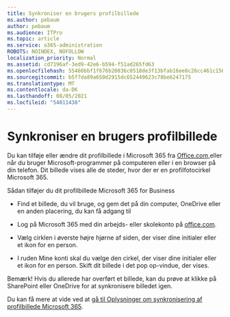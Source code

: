 ```yaml
---
title: Synkroniser en brugers profilbillede
ms.author: pebaum
author: pebaum
ms.audience: ITPro
ms.topic: article
ms.service: o365-administration
ROBOTS: NOINDEX, NOFOLLOW
localization_priority: Normal
ms.assetid: cd7196af-3ed9-42e6-b594-f51ad265fd63
ms.openlocfilehash: 55460bbf1f676b20836c0518de3f13bfab16ee8c26cc461c1569ae4f750080ae
ms.sourcegitcommit: b5f7da89a650d2915dc652449623c78be6247175
ms.translationtype: MT
ms.contentlocale: da-DK
ms.lasthandoff: 08/05/2021
ms.locfileid: "54011438"
---
```

# <a name="sync-a-users-profile-picture"></a>Synkroniser en brugers profilbillede

Du kan tilføje eller ændre dit profilbillede i Microsoft 365 fra [Office.com,](https://www.office.com)eller når du bruger Microsoft-programmer på computeren eller i en browser på din telefon. Dit billede vises alle de steder, hvor der er en profilfotocirkel Microsoft 365.

Sådan tilføjer du dit profilbillede Microsoft 365 for Business

- Find et billede, du vil bruge, og gem det på din computer, OneDrive eller en anden placering, du kan få adgang til

- Log på Microsoft 365 med din arbejds- eller skolekonto på [office.com](https://www.office.com).

- Vælg cirklen i øverste højre hjørne af siden, der viser dine initialer eller et ikon for en person.

- I ruden Mine konti skal du vælge den cirkel, der viser dine initialer eller et ikon for en person. Skift dit billede i det pop op-vindue, der vises.

Bemærk! Hvis du allerede har overført et billede, kan du prøve at klikke på SharePoint eller OneDrive for at synkronisere billedet igen.

Du kan få mere at vide ved at [gå til Oplysninger om synkronisering af profilbillede Microsoft 365](https://support.office.com/article/information-about-profile-picture-synchronization-in-office-365-20594d76-d054-4af4-a660-401133e3d48a).
